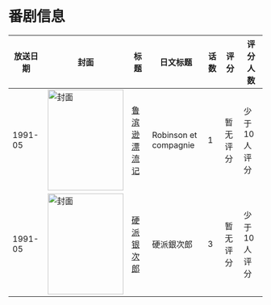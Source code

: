 # 番剧信息

|放送日期|封面|标题|日文标题|话数|评分|评分人数|
|---|---|---|---|---|---|---|
|1991-05|<img src="//lain.bgm.tv/pic/cover/c/3b/57/147756_h96zS.jpg" alt="封面" style="width:150px;height:200px;object-fit:cover;">|[鲁滨逊漂流记](https://bangumi.tv/subject/147756)|Robinson et compagnie|1|暂无评分|少于10人评分|
|1991-05|<img src="//lain.bgm.tv/pic/cover/c/20/b9/188853_VBJOk.jpg" alt="封面" style="width:150px;height:200px;object-fit:cover;">|[硬派银次郎](https://bangumi.tv/subject/188853)|硬派銀次郎|3|暂无评分|少于10人评分|
